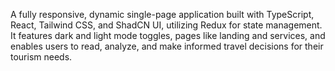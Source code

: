 A fully responsive, dynamic single-page application built with TypeScript, React, Tailwind CSS, and ShadCN UI, utilizing Redux for state management. It features dark and light mode toggles, pages like landing and services, and enables users to read, analyze, and make informed travel decisions for their tourism needs.
